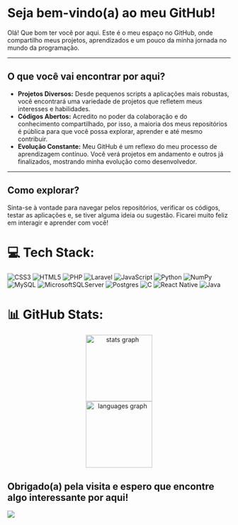 # Seja bem-vindo(a) ao meu GitHub!

Olá! Que bom ter você por aqui. Este é o meu espaço no GitHub, onde compartilho meus projetos, aprendizados e um pouco da minha jornada no mundo da programação.

---

## O que você vai encontrar por aqui?

* **Projetos Diversos:** Desde pequenos scripts a aplicações mais robustas, você encontrará uma variedade de projetos que refletem meus interesses e habilidades.
* **Códigos Abertos:** Acredito no poder da colaboração e do conhecimento compartilhado, por isso, a maioria dos meus repositórios é pública para que você possa explorar, aprender e até mesmo contribuir.
* **Evolução Constante:** Meu GitHub é um reflexo do meu processo de aprendizagem contínuo. Você verá projetos em andamento e outros já finalizados, mostrando minha evolução como desenvolvedor.

---

## Como explorar?

Sinta-se à vontade para navegar pelos repositórios, verificar os códigos, testar as aplicações e, se tiver alguma ideia ou sugestão. Ficarei muito feliz em interagir e aprender com você!

###

# 💻 Tech Stack:
![CSS3](https://img.shields.io/badge/css3-%231572B6.svg?style=for-the-badge&logo=css3&logoColor=white) ![HTML5](https://img.shields.io/badge/html5-%23E34F26.svg?style=for-the-badge&logo=html5&logoColor=white)  ![PHP](https://img.shields.io/badge/php-%23777BB4.svg?style=for-the-badge&logo=php&logoColor=white) ![Laravel](https://img.shields.io/badge/laravel-%23FF2D20.svg?style=for-the-badge&logo=laravel&logoColor=white) ![JavaScript](https://img.shields.io/badge/javascript-%23323330.svg?style=for-the-badge&logo=javascript&logoColor=%23F7DF1E) ![Python](https://img.shields.io/badge/python-3670A0?style=for-the-badge&logo=python&logoColor=ffdd54) ![NumPy](https://img.shields.io/badge/numpy-%23013243.svg?style=for-the-badge&logo=numpy&logoColor=white) ![MySQL](https://img.shields.io/badge/mysql-4479A1.svg?style=for-the-badge&logo=mysql&logoColor=white) ![MicrosoftSQLServer](https://img.shields.io/badge/Microsoft%20SQL%20Server-CC2927?style=for-the-badge&logo=microsoft%20sql%20server&logoColor=white) ![Postgres](https://img.shields.io/badge/postgres-%23316192.svg?style=for-the-badge&logo=postgresql&logoColor=white) ![C](https://img.shields.io/badge/c-%2300599C.svg?style=for-the-badge&logo=c&logoColor=white) ![React Native](https://img.shields.io/badge/react_native-%2320232a.svg?style=for-the-badge&logo=react&logoColor=%2361DAFB) ![Java](https://img.shields.io/badge/java-%23ED8B00.svg?style=for-the-badge&logo=openjdk&logoColor=white)

# 📊 GitHub Stats:
<div align="center">
  <img src="https://github-readme-stats.vercel.app/api?username=JVNunes50&hide_title=false&hide_rank=false&show_icons=true&include_all_commits=true&count_private=true&disable_animations=false&theme=nord&locale=en&hide_border=false&order=1" height="150" alt="stats graph" /> <br>
  <img src="https://github-readme-stats.vercel.app/api/top-langs?username=JVNunes50&locale=en&hide_title=false&layout=compact&card_width=320&langs_count=6&theme=nord&hide_border=false&order=2" height="150" alt="languages graph"  />
</div>


Obrigado(a) pela visita e espero que encontre algo interessante por aqui!
---
[![](https://visitcount.itsvg.in/api?id=JVNunes50&icon=0&color=0)](https://visitcount.itsvg.in)

<!-- Proudly created with GPRM ( https://gprm.itsvg.in ) -->

###

